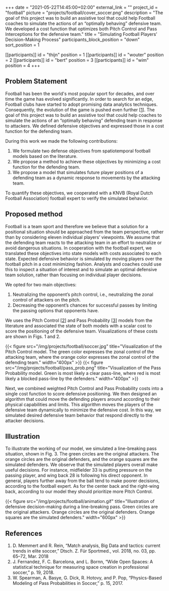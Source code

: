 +++
date = "2021-05-22T14:45:00+02:00"
external_link = ""
project_id = "football"
picture = "projects/football/cover_soccer.png"
description = "The goal of this project was to build an assistive tool that could help Football coaches to simulate the actions of an “optimally behaving” defensive team. We developed a cost function that optimizes both Pitch Control and Pass Interceptions for the defensive team."
title = "Simulating Football Players’ Decision-Making Process"
participants_block_position = "down"
sort_position = 1

[[participants]]
    id = "thijn"
    position = 1
[[participants]]
    id = "wouter"
    position = 2
[[participants]]
    id = "bert"
    position = 3
[[participants]]
    id = "wim"
    position = 4
+++

## Problem Statement
Football has been the world's most popular sport for decades, and over time the game has evolved significantly. In order to search for an edge, Football clubs have started to adopt promising data analytics techniques. Consequently, the evolution of the game is pushed even further [[1](#references)].
The goal of this project was to build an assistive tool that could help coaches to simulate the actions of an “optimally behaving” defending team in response to attackers. We defined defensive objectives and expressed those in a cost function for the defending team. 

During this work we made the following contributions:
1.	We formulate two defense objectives from spatiotemporal football models based on the literature.
2.	We propose a method to achieve these objectives by minimizing a cost function for the defending team.
3.	We propose a model that simulates future player positions of a defending team as a dynamic response to movements by the attacking team.

To quantify these objectives, we cooperated with a KNVB (Royal Dutch Football Association) football expert to verify the simulated behavior.


## Proposed method

Football is a team sport and therefore we believe that a solution for a positional situation should be approached from the team perspective, rather than by considering eleven individual players’ viewpoints. We assume that the defending team reacts to the attacking team in an effort to neutralize or avoid dangerous situations. In cooperation with the football expert, we translated these objectives into state models with costs associated to each state. Expected defensive behavior is simulated by moving players over the football pitch in a cost minimizing fashion. Analysts and coaches could use this to inspect a situation of interest and to simulate an optimal defensive team solution, rather than focusing on individual player decisions.

We opted for two main objectives:
1.	Neutralizing the opponent’s pitch control, i.e., neutralizing the zonal control of attackers on the pitch.
2.	Decreasing the opponent’s chances for successful passes by limiting the passing options that opponents have.

We uses the Pitch Control [[2](#references)] and Pass Probability [[3](#references)] models from the literature and associated the state of both models with a scalar cost to score the positioning of the defensive team. Visualizations of these costs are shown in Figs. 1 and 2.

{{< figure src="/img/projects/football/soccer.jpg" title="Visualization of the Pitch Control model. The green color expresses the zonal control of the attacking team, where the orange color expresses the zonal control of the defending team." width="400px" >}}
{{< figure src="/img/projects/football/pass_prob.png" title="Visualization of the Pass Probability model. Green is most likely a clear pass-line, where red is most likely a blocked pass-line by the defenders." width="400px" >}}

Next, we combined weighted Pitch Control and Pass Probability costs into a single cost function to score defensive positioning.
We then designed an algorithm that could move the defending players around according to their physical capabilities and limits. This algorithm moves the players of the defensive team dynamically to minimize the defensive cost. In this way, we simulated desired defensive team behavior that respond directly to the attacker decisions.

## Illustration

To illustrate the working of our model, we simulated a line-breaking pass situation, shown in Fig. 3. The green circles are the original attackers. The orange circles are the original defenders, and the orange squares are the simulated defenders. We observe that the simulated players overall make useful decisions. For instance, midfielder 33 is putting pressure on the passing player, and wing back 28 is following his direct opponent. In general, players further away from the ball tend to make poorer decisions, according to the football expert. As for the center back and the right-wing back, according to our model they should prioritize more Pitch Control.

{{< figure src="/img/projects/football/animation.gif" title="Illustration of defensive decision-making during a line-breaking pass. Green circles are the original attackers. Orange circles are the original defenders. Orange squares are the simulated defenders." width="600px" >}}

## References
1.	D. Memmert and R. Rein, “Match analysis, Big Data and tactics: current trends in elite soccer,” Dtsch. Z. Für Sportmed., vol. 2018, no. 03, pp. 65–72, Mar. 2018
2.	J. Fernandez, F. C. Barcelona, and L. Bornn, “Wide Open Spaces: A statistical technique for measuring space creation in professional soccer,” p. 19, 2018.
3.	W. Spearman, A. Basye, G. Dick, R. Hotovy, and P. Pop, “Physics-Based Modeling of Pass Probabilities in Soccer,” p. 15, 2017.



